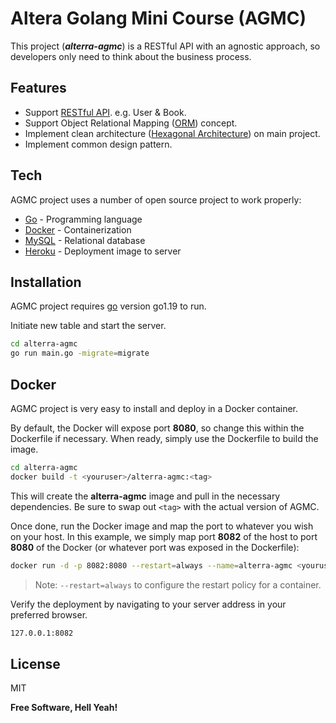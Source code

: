 # Altera Golang Mini Course (AGMC)

This project (_**alterra-agmc**_) is a RESTful API with an agnostic approach, so developers only need to think about the business process.

## Features

- Support [RESTful API](https://en.wikipedia.org/wiki/Representational_state_transfer). e.g. User & Book.
- Support Object Relational Mapping ([ORM](https://en.wikipedia.org/wiki/Object%E2%80%93relational_mapping)) concept.
- Implement clean architecture ([Hexagonal Architecture](https://en.wikipedia.org/wiki/Hexagonal_architecture_(software))) on main project.
- Implement common design pattern.

## Tech

AGMC project uses a number of open source project to work properly:

- [Go](https://go.dev/) - Programming language
- [Docker](https://www.docker.com/) - Containerization
- [MySQL](https://www.mysql.com/) - Relational database
- [Heroku](https://www.heroku.com) - Deployment image to server

## Installation

AGMC project requires [go](https://go.dev/) version go1.19 to run.

Initiate new table and start the server.

```sh
cd alterra-agmc
go run main.go -migrate=migrate
```
## Docker

AGMC project is very easy to install and deploy in a Docker container.

By default, the Docker will expose port **8080**, so change this within the
Dockerfile if necessary. When ready, simply use the Dockerfile to
build the image.

```sh
cd alterra-agmc
docker build -t <youruser>/alterra-agmc:<tag>
```

This will create the **alterra-agmc** image and pull in the necessary dependencies.
Be sure to swap out `<tag>` with the actual
version of AGMC.

Once done, run the Docker image and map the port to whatever you wish on
your host. In this example, we simply map port **8082** of the host to
port **8080** of the Docker (or whatever port was exposed in the Dockerfile):

```sh
docker run -d -p 8082:8080 --restart=always --name=alterra-agmc <youruser>/alterra-agmc:<tag>
```

> Note: `--restart=always` to configure the restart policy for a container.

Verify the deployment by navigating to your server address in
your preferred browser.

```sh
127.0.0.1:8082
```

## License

MIT

**Free Software, Hell Yeah!**

[//]: # (These are reference links used in the body of this note and get stripped out when the markdown processor does its job. There is no need to format nicely because it shouldn't be seen. Thanks SO - http://stackoverflow.com/questions/4823468/store-comments-in-markdown-syntax)

[dill]: <https://github.com/joemccann/dillinger>
[git-repo-url]: <https://github.com/joemccann/dillinger.git>
[john gruber]: <http://daringfireball.net>
[df1]: <http://daringfireball.net/projects/markdown/>
[markdown-it]: <https://github.com/markdown-it/markdown-it>
[Ace Editor]: <http://ace.ajax.org>
[node.js]: <http://nodejs.org>
[Twitter Bootstrap]: <http://twitter.github.com/bootstrap/>
[jQuery]: <http://jquery.com>
[@tjholowaychuk]: <http://twitter.com/tjholowaychuk>
[express]: <http://expressjs.com>
[AngularJS]: <http://angularjs.org>
[Gulp]: <http://gulpjs.com>

[PlDb]: <https://github.com/joemccann/dillinger/tree/master/plugins/dropbox/README.md>
[PlGh]: <https://github.com/joemccann/dillinger/tree/master/plugins/github/README.md>
[PlGd]: <https://github.com/joemccann/dillinger/tree/master/plugins/googledrive/README.md>
[PlOd]: <https://github.com/joemccann/dillinger/tree/master/plugins/onedrive/README.md>
[PlMe]: <https://github.com/joemccann/dillinger/tree/master/plugins/medium/README.md>
[PlGa]: <https://github.com/RahulHP/dillinger/blob/master/plugins/googleanalytics/README.md>
